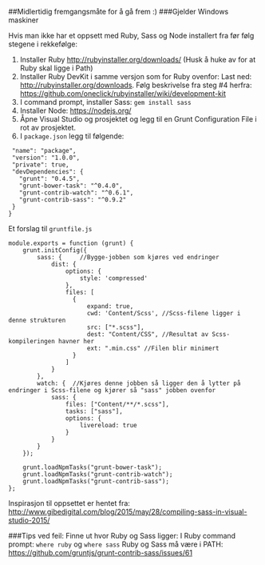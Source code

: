 ##Midlertidig fremgangsmåte for å gå frem :)
###Gjelder Windows maskiner

Hvis man ikke har et oppsett med Ruby, Sass og Node installert fra før følg stegene i rekkefølge:

1.	Installer Ruby http://rubyinstaller.org/downloads/ (Husk å huke av for at Ruby skal ligge i Path)
2.	Installer Ruby DevKit i samme versjon som for Ruby ovenfor: Last ned: http://rubyinstaller.org/downloads. Følg beskrivelse fra steg #4 herfra: https://github.com/oneclick/rubyinstaller/wiki/development-kit
2.	I command prompt, installer Sass: ``` gem install sass ```
3.	Installer Node: https://nodejs.org/
4.	Åpne Visual Studio og prosjektet og legg til en Grunt Configuration File i rot av prosjektet.
5.	I ``` package.json ``` legg til følgende:

```
 "name": "package",
 "version": "1.0.0",
 "private": true,
 "devDependencies": {
   "grunt": "0.4.5",
   "grunt-bower-task": "^0.4.0",
   "grunt-contrib-watch": "^0.6.1",
   "grunt-contrib-sass": "^0.9.2"
 }
}
```
Et forslag til ``` gruntfile.js ```
```
module.exports = function (grunt) {
    grunt.initConfig({
        sass: {     //Bygge-jobben som kjøres ved endringer
            dist: {
                options: {
                    style: 'compressed'
                },
                files: [
                  {
                      expand: true,
                      cwd: 'Content/Scss', //Scss-filene ligger i denne strukturen
                      src: ["*.scss"],
                      dest: "Content/CSS", //Resultat av Scss-kompileringen havner her
                      ext: ".min.css" //Filen blir minimert
                  }
                ]
            }
        },
        watch: {  //Kjøres denne jobben så ligger den å lytter på endringer i Scss-filene og kjører så "sass" jobben ovenfor
            sass: {
                files: ["Content/**/*.scss"],
                tasks: ["sass"],
                options: {
                    livereload: true
                }
            }
        }
    });

    grunt.loadNpmTasks("grunt-bower-task");
    grunt.loadNpmTasks("grunt-contrib-watch");
    grunt.loadNpmTasks("grunt-contrib-sass");
};
```

Inspirasjon til oppsettet er hentet fra: http://www.gibedigital.com/blog/2015/may/28/compiling-sass-in-visual-studio-2015/

###Tips ved feil:
Finne ut hvor Ruby og Sass ligger: I Ruby command prompt: ``` where ruby ``` og ``` where sass ```
Ruby og Sass må være i PATH: https://github.com/gruntjs/grunt-contrib-sass/issues/61

